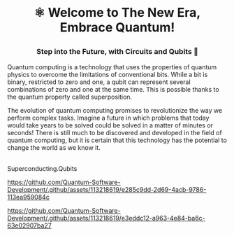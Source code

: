 <br>

# <p align="center"> ⚛︎ Welcome to The New Era, Embrace Quantum!<br>

### <p align="center"> Step into the Future, with Circuits and Qubits 🚀

Quantum computing is a technology that uses the properties of quantum physics to overcome the limitations of conventional bits. While a bit is binary, restricted to zero and one, a qubit can represent several combinations of zero and one at the same time. This is possible thanks to the quantum property called superposition.

The evolution of quantum computing promises to revolutionize the way we perform complex tasks. Imagine a future in which problems that today would take years to be solved could be solved in a matter of minutes or seconds! There is still much to be discovered and developed in the field of quantum computing, but it is certain that this technology has the potential to change the world as we know it.
<br><br>


Superconducting.Qubits

https://github.com/Quantum-Software-Development/.github/assets/113218619/e285c9dd-2d69-4acb-9786-113ea959084c


https://github.com/Quantum-Software-Development/.github/assets/113218619/e3eddc12-a963-4e84-ba6c-63e02907ba27



